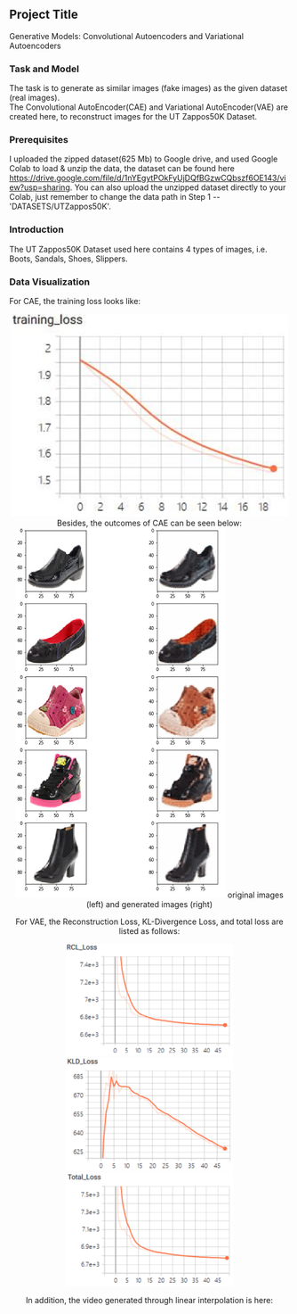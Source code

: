 ## Project Title

Generative Models: Convolutional Autoencoders and Variational Autoencoders

### Task and Model

The task is to generate as similar images (fake images) as the given dataset (real images).  
The Convolutional AutoEncoder(CAE) and Variational AutoEncoder(VAE) are created here, to reconstruct images for the UT Zappos50K Dataset.


### Prerequisites

I uploaded the zipped dataset(625 Mb) to Google drive, and used Google Colab to load & unzip the data, the dataset can be found here https://drive.google.com/file/d/1nYEgytPOkFyUjDQfBGzwCQbszf6OE143/view?usp=sharing. You can also upload the unzipped dataset directly to your Colab, just remember to change the data path in Step 1 --'DATASETS/UTZappos50K'.


### Introduction

The UT Zappos50K Dataset used here contains 4 types of images, i.e. Boots, Sandals, Shoes, Slippers.


### Data Visualization
For CAE, the training loss looks like:   
<div align=center><img src="https://github.com/MianWang123/Variational-Autoencoder/blob/master/pics/cae_loss.PNG" width='500'/>  
Besides, the outcomes of CAE can be seen below:  
<div align=center><img src="https://github.com/MianWang123/Variational-Autoencoder/blob/master/pics/cae_pic2.PNG">  
original images (left) and generated images (right)  

For VAE, the Reconstruction Loss, KL-Divergence Loss, and total loss are listed as follows:     
<figure class="third">
<img src="https://github.com/MianWang123/Variational-Autoencoder/blob/master/pics/vae_bceloss.PNG" width='300'/><img src="https://github.com/MianWang123/Variational-Autoencoder/blob/master/pics/vae_kldloss.PNG" width='300'/><img src="https://github.com/MianWang123/Variational-Autoencoder/blob/master/pics/vae_totalloss.PNG" width='300'/>
</figure>   
In addition, the video generated through linear interpolation is here:      
<div align=center><img src='https://github.com/MianWang123/Variational-Autoencoder/blob/master/pics/vae_video.gif"> 



